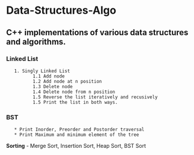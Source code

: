 # Data-Structures-Algo
## C++ implementations of various data structures and algorithms.

### Linked List
       1. Singly Linked List
              1.1 Add node 
              1.2 Add node at n position
              1.3 Delete node
              1.4 Delete node from n position
              1.5 Reverse the list iteratively and recusively
              1.5 Print the list in both ways.
 ### BST 
       * Print Inorder, Preorder and Postorder traversal
       * Print Maximum and minimum element of the tree

 **Sorting** - Merge Sort, Insertion Sort, Heap Sort, BST Sort

